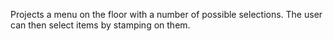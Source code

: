 Projects a menu on the floor with a number of possible selections. The user can then select items by stamping on them.